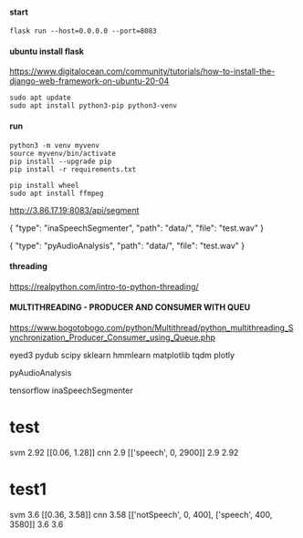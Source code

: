 #### start
```
flask run --host=0.0.0.0 --port=8083
 ```  

#### ubuntu install flask
https://www.digitalocean.com/community/tutorials/how-to-install-the-django-web-framework-on-ubuntu-20-04
```
sudo apt update
sudo apt install python3-pip python3-venv
```

#### run
```
python3 -m venv myvenv
source myvenv/bin/activate
pip install --upgrade pip
pip install -r requirements.txt
```
```
pip install wheel
sudo apt install ffmpeg
```


http://3.86.17.19:8083/api/segment



{
    "type": "inaSpeechSegmenter", 
    "path": "data/",
    "file": "test.wav"
}


{
    "type": "pyAudioAnalysis", 
    "path": "data/",
    "file": "test.wav"
}



#### threading

https://realpython.com/intro-to-python-threading/


#### MULTITHREADING - PRODUCER AND CONSUMER WITH QUEU
https://www.bogotobogo.com/python/Multithread/python_multithreading_Synchronization_Producer_Consumer_using_Queue.php

eyed3
pydub
scipy
sklearn
hmmlearn
matplotlib
tqdm
plotly

pyAudioAnalysis

tensorflow
inaSpeechSegmenter


# test
svm  2.92  [[0.06, 1.28]]
cnn  2.9  [['speech', 0, 2900]]
2.9 2.92

# test1
svm  3.6  [[0.36, 3.58]]
cnn  3.58  [['notSpeech', 0, 400], ['speech', 400, 3580]]
3.6 3.6
